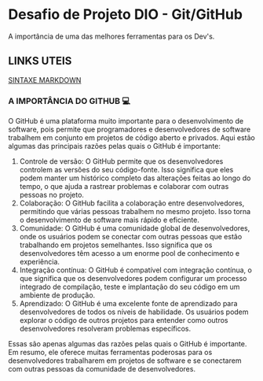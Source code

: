 # Desafio de Projeto DIO - Git/GitHub

A importância de uma das melhores ferramentas para os Dev's.

## LINKS UTEIS
[SINTAXE MARKDOWN](https://www.markdownguide.org/basic-syntax/)

 


### A IMPORTÂNCIA DO GITHUB 💻



O GitHub é uma plataforma muito importante para o desenvolvimento de software, pois permite que programadores e desenvolvedores de software trabalhem em conjunto em projetos de código aberto e privados. Aqui estão algumas das principais razões pelas quais o GitHub é importante:

1. Controle de versão: O GitHub permite que os desenvolvedores controlem as versões do seu código-fonte. Isso significa que eles podem manter um histórico completo das alterações feitas ao longo do tempo, o que ajuda a rastrear problemas e colaborar com outras pessoas no projeto.
2. Colaboração: O GitHub facilita a colaboração entre desenvolvedores, permitindo que várias pessoas trabalhem no mesmo projeto. Isso torna o desenvolvimento de software mais rápido e eficiente.
3. Comunidade: O GitHub é uma comunidade global de desenvolvedores, onde os usuários podem se conectar com outras pessoas que estão trabalhando em projetos semelhantes. Isso significa que os desenvolvedores têm acesso a um enorme pool de conhecimento e experiência.
4. Integração contínua: O GitHub é compatível com integração contínua, o que significa que os desenvolvedores podem configurar um processo integrado de compilação, teste e implantação do seu código em um ambiente de produção.
5. Aprendizado: O GitHub é uma excelente fonte de aprendizado para desenvolvedores de todos os níveis de habilidade. Os usuários podem explorar o código de outros projetos para entender como outros desenvolvedores resolveram problemas específicos.

Essas são apenas algumas das razões pelas quais o GitHub é importante. Em resumo, ele oferece muitas ferramentas poderosas para os desenvolvedores trabalharem em projetos de software e se conectarem com outras pessoas da comunidade de desenvolvedores.
